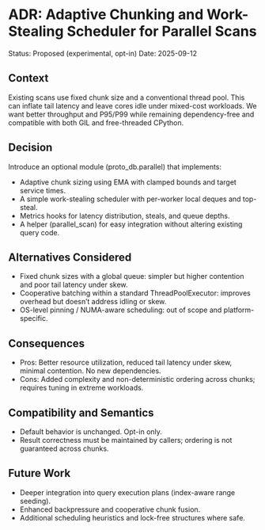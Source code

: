 # ADR: Adaptive Chunking and Work-Stealing Scheduler for Parallel Scans

Status: Proposed (experimental, opt-in)
Date: 2025-09-12

Context
-------
Existing scans use fixed chunk size and a conventional thread pool. This can inflate tail latency and leave cores idle under mixed-cost workloads. We want better throughput and P95/P99 while remaining dependency-free and compatible with both GIL and free-threaded CPython.

Decision
--------
Introduce an optional module (proto_db.parallel) that implements:
- Adaptive chunk sizing using EMA with clamped bounds and target service times.
- A simple work-stealing scheduler with per-worker local deques and top-steal.
- Metrics hooks for latency distribution, steals, and queue depths.
- A helper (parallel_scan) for easy integration without altering existing query code.

Alternatives Considered
-----------------------
- Fixed chunk sizes with a global queue: simpler but higher contention and poor tail latency under skew.
- Cooperative batching within a standard ThreadPoolExecutor: improves overhead but doesn’t address idling or skew.
- OS-level pinning / NUMA-aware scheduling: out of scope and platform-specific.

Consequences
------------
- Pros: Better resource utilization, reduced tail latency under skew, minimal contention. No new dependencies.
- Cons: Added complexity and non-deterministic ordering across chunks; requires tuning in extreme workloads.

Compatibility and Semantics
---------------------------
- Default behavior is unchanged. Opt-in only.
- Result correctness must be maintained by callers; ordering is not guaranteed across chunks.

Future Work
-----------
- Deeper integration into query execution plans (index-aware range seeding).
- Enhanced backpressure and cooperative chunk fusion.
- Additional scheduling heuristics and lock-free structures where safe.

